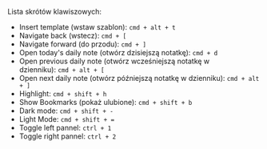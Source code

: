 Lista skrótów klawiszowych:

- Insert template (wstaw szablon): `cmd + alt + t`
- Navigate back (wstecz): `cmd + [`
- Navigate forward (do przodu): `cmd + ]`
- Open today's daily note (otwórz dzisiejszą notatkę): `cmd + d`
- Open previous daily note (otwórz wcześniejszą notatkę w dzienniku): `cmd + alt + [`
- Open next daily note (otwórz późniejszą notatkę w dzienniku): `cmd + alt + ]`
- Highlight: `cmd + shift + h`
- Show Bookmarks (pokaż ulubione): `cmd + shift + b`
- Dark mode: `cmd + shift + -`
- Light Mode: `cmd + shift + =`
- Toggle left pannel: `ctrl + 1`
- Toggle right pannel: `ctrl + 2`